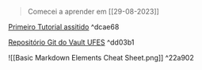 >Comecei a aprender em [[29-08-2023]]

[Primeiro Tutorial assitido](https://youtu.be/WqKluXIra70) ^dcae68

[Repositório Git do Vault UFES](git@github.com:denolehov/obsidian-git.git) ^dd03b1


![[Basic Markdown Elements Cheat Sheet.png]] ^22a902